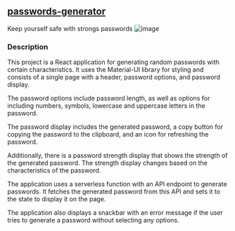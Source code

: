## [passwords-generator](https://www.passwords-generator.com/)
Keep yourself safe with strongs passwords
![image](https://user-images.githubusercontent.com/61948229/219883760-6b485626-fd43-408f-8c99-22b573da49cf.png)

### Description
This project is a React application for generating random passwords with certain characteristics. It uses the Material-UI library for styling and consists of a single page with a header, password options, and password display.

The password options include password length, as well as options for including numbers, symbols, lowercase and uppercase letters in the password.

The password display includes the generated password, a copy button for copying the password to the clipboard, and an icon for refreshing the password.

Additionally, there is a password strength display that shows the strength of the generated password. The strength display changes based on the characteristics of the password.

The application uses a serverless function with an API endpoint to generate passwords. It fetches the generated password from this API and sets it to the state to display it on the page.

The application also displays a snackbar with an error message if the user tries to generate a password without selecting any options.
